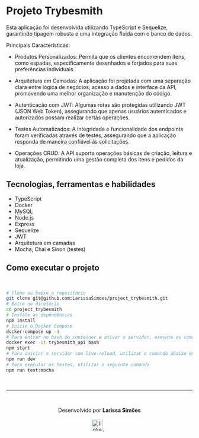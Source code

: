 # Projeto Trybesmith

Esta aplicação foi desenvolvida utilizando TypeScript e Sequelize, garantindo tipagem robusta e uma integração fluida com o banco de dados.

Principais Características:
- Produtos Personalizados: Permita que os clientes encomendem itens, como espadas, especificamente desenhados e forjados para suas preferências individuais.

- Arquitetura em Camadas: A aplicação foi projetada com uma separação clara entre lógica de negócios, acesso a dados e interface da API, promovendo uma melhor organização e manutenção do código.

- Autenticação com JWT: Algumas rotas são protegidas utilizando JWT (JSON Web Token), assegurando que apenas usuários autenticados e autorizados possam realizar certas operações.

- Testes Automatizados: A integridade e funcionalidade dos endpoints foram verificadas através de testes, assegurando que a aplicação responda de maneira confiável às solicitações.

- Operações CRUD: A API suporta operações básicas de criação, leitura e atualização, permitindo uma gestão completa dos itens e pedidos da loja.

## Tecnologias, ferramentas e habilidades
- TypeScript
- Docker
- MySQL
- Node.js
- Express
- Sequelize
- JWT
- Arquitetura em camadas
- Mocha, Chai e Sinon (testes)

 ## Como executar o projeto

<br/>

```bash
# Clone ou baixe o repositório
git clone git@github.com:LarissaSimoes/project_trybesmith.git
# Entre no diretório
cd project_trybesmith
# Instale as dependências
npm install
# Inicie o Docker Compose
docker-compose up -d
# Para entrar no bash do container e ativar o servidor, execute os comandos abaixo no terminal em que o container foi ativado
docker exec -it trybesmith_api bash
npm start
# Para iniciar o servidor com live-reload, utilizar o comando abaixo em vez do npm start
npm run dev
# Para executar os testes, utilizar o seguinte comando
npm run test:mocha
```

<br /><hr /><br />

<p align='center'>
  Desenvolvido por <b>Larissa Simões</b>
  <br/><br/>

  <a href="https://www.linkedin.com/in/dev-larissa-carneiro-simoes/">
    <img alt="linkedIn" height="30px" src="https://i.imgur.com/TQRXxhT.png" />
  </a>
  &nbsp;&nbsp;
</p>
